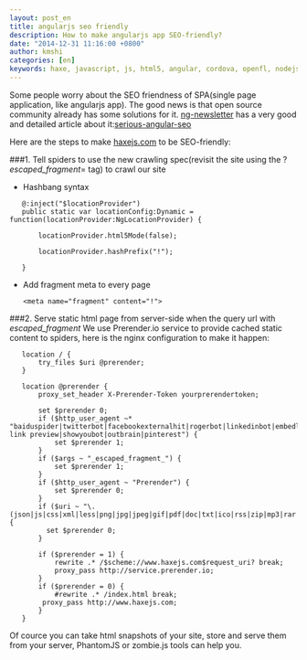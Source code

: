 ```yaml
---
layout: post_en
title: angularjs seo friendly
description: How to make angularjs app SEO-friendly?
date: "2014-12-31 11:16:00 +0800"
author: kmshi
categories: [en]
keywords: haxe, javascript, js, html5, angular, cordova, openfl, nodejs,angularjs,SEO
---
```


Some people worry about the SEO friendness of SPA(single page application, like angularjs app). The good news is that open source community already has some solutions for it. [ng-newsletter](http://www.ng-newsletter.com) has a very good and detailed article about it:[serious-angular-seo](http://www.ng-newsletter.com/posts/serious-angular-seo.html)

Here are the steps to make [haxejs.com](http://haxejs.com) to be SEO-friendly:

###1. Tell spiders to use the new crawling spec(revisit the site using the ?_escaped_fragment_= tag) to crawl our site

- Hashbang syntax
 ```
   	@:inject("$locationProvider")
	public static var locationConfig:Dynamic = function(locationProvider:NgLocationProvider) {

		locationProvider.html5Mode(false);

		locationProvider.hashPrefix("!");

	}
 ```

- Add fragment meta to every page
   ```
   <meta name="fragment" content="!">
   ```

###2. Serve static html page from server-side when the query url with _escaped_fragment_
 We use Prerender.io service to provide cached static content to spiders, here is the nginx configuration to make it happen:
 ```
    location / {
        try_files $uri @prerender;
    }

    location @prerender {        
        proxy_set_header X-Prerender-Token yourprerendertoken;

        set $prerender 0;
        if ($http_user_agent ~* "baiduspider|twitterbot|facebookexternalhit|rogerbot|linkedinbot|embedly|quora link preview|showyoubot|outbrain|pinterest") {
            set $prerender 1;
        }
        if ($args ~ "_escaped_fragment_") {
            set $prerender 1;
        }
        if ($http_user_agent ~ "Prerender") {
            set $prerender 0;
        }
        if ($uri ~ "\.(json|js|css|xml|less|png|jpg|jpeg|gif|pdf|doc|txt|ico|rss|zip|mp3|rar|exe|wmv|doc|avi|ppt|mpg|mpeg|tif|wav|mov|psd|ai|xls|mp4|m4a|swf|dat|dmg|iso|flv|m4v|torrent)") {
          set $prerender 0;
        }
 
        if ($prerender = 1) {
            rewrite .* /$scheme://www.haxejs.com$request_uri? break;
            proxy_pass http://service.prerender.io;	     
        }
        if ($prerender = 0) {
            #rewrite .* /index.html break;
	     proxy_pass http://www.haxejs.com;
        }
    }
 ```

Of cource you can take html snapshots of your site, store and serve them from your server, PhantomJS or zombie.js tools can help you.
